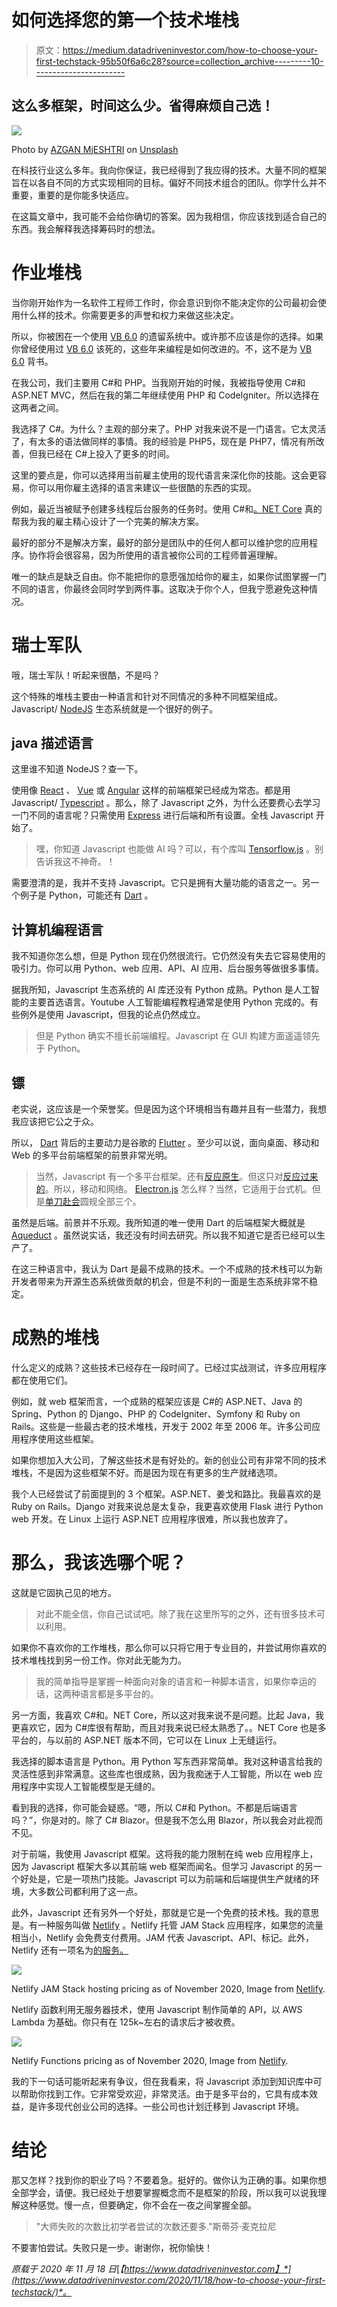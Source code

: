# 如何选择您的第一个技术堆栈

> 原文：<https://medium.datadriveninvestor.com/how-to-choose-your-first-techstack-95b50f6a6c28?source=collection_archive---------10----------------------->

## 这么多框架，时间这么少。省得麻烦自己选！

![](img/739c25809a2dbf6d9e4406d6dec8549c.png)

Photo by [AZGAN MjESHTRI](https://unsplash.com/@azganmjeshtri?utm_source=medium&utm_medium=referral) on [Unsplash](https://unsplash.com?utm_source=medium&utm_medium=referral)

在科技行业这么多年。我向你保证，我已经得到了我应得的技术。大量不同的框架旨在以各自不同的方式实现相同的目标。偏好不同技术组合的团队。你学什么并不重要，重要的是你能多快适应。

在这篇文章中，我可能不会给你确切的答案。因为我相信，你应该找到适合自己的东西。我会解释我选择筹码时的想法。

# 作业堆栈

当你刚开始作为一名软件工程师工作时，你会意识到你不能决定你的公司最初会使用什么样的技术。你需要更多的声誉和权力来做这些决定。

所以，你被困在一个使用 [VB 6.0](https://winworldpc.com/product/microsoft-visual-bas/60) 的遗留系统中。或许那不应该是你的选择。如果你曾经使用过 [VB 6.0](https://winworldpc.com/product/microsoft-visual-bas/60) 该死的，这些年来编程是如何改进的。不，这不是为 [VB 6.0](https://winworldpc.com/product/microsoft-visual-bas/60) 背书。

在我公司，我们主要用 C#和 PHP。当我刚开始的时候，我被指导使用 C#和 ASP.NET MVC，然后在我的第二年继续使用 PHP 和 CodeIgniter。所以选择在这两者之间。

我选择了 C#。为什么？主观的部分来了。PHP 对我来说不是一门语言。它太灵活了，有太多的语法做同样的事情。我的经验是 PHP5，现在是 PHP7，情况有所改善，但我已经在 C#上投入了更多的时间。

这里的要点是，你可以选择用当前雇主使用的现代语言来深化你的技能。这会更容易，你可以用你雇主选择的语言来建议一些很酷的东西的实现。

例如，最近当被赋予创建多线程后台服务的任务时。使用 C#和[。NET Core](https://dotnet.microsoft.com/download) 真的帮我为我的雇主精心设计了一个完美的解决方案。

最好的部分不是解决方案，最好的部分是团队中的任何人都可以维护您的应用程序。协作将会很容易，因为所使用的语言被你公司的工程师普遍理解。

唯一的缺点是缺乏自由。你不能把你的意愿强加给你的雇主，如果你试图掌握一门不同的语言，你最终会同时学到两件事。这取决于你个人，但我宁愿避免这种情况。

# 瑞士军队

哦，瑞士军队！听起来很酷，不是吗？

这个特殊的堆栈主要由一种语言和针对不同情况的多种不同框架组成。Javascript/ [NodeJS](https://nodejs.org/en/) 生态系统就是一个很好的例子。

## java 描述语言

这里谁不知道 NodeJS？查一下。

使用像 [React](https://reactjs.org/) 、 [Vue](https://vuejs.org/) 或 [Angular](https://angularjs.org/) 这样的前端框架已经成为常态。都是用 Javascript/ [Typescript](https://www.typescriptlang.org/) 。那么，除了 Javascript 之外，为什么还要费心去学习一门不同的语言呢？只需使用 [Express](https://expressjs.com/) 进行后端和所有设置。全栈 Javascript 开始了。

> 嘿，你知道 Javascript 也能做 AI 吗？可以，有个库叫 [Tensorflow.js](https://www.tensorflow.org/js) 。别告诉我这不神奇。！

需要澄清的是，我并不支持 Javascript。它只是拥有大量功能的语言之一。另一个例子是 Python，可能还有 [Dart](https://dart.dev/) 。

## 计算机编程语言

我不知道你怎么想，但是 Python 现在仍然很流行。它仍然没有失去它容易使用的吸引力。你可以用 Python、web 应用、API、AI 应用、后台服务等做很多事情。

据我所知，Javascript 生态系统的 AI 库还没有 Python 成熟。Python 是人工智能的主要首选语言。Youtube 人工智能编程教程通常是使用 Python 完成的。有些例外是使用 Javascript，但我的论点仍然成立。

> 但是 Python 确实不擅长前端编程。Javascript 在 GUI 构建方面遥遥领先于 Python。

## 镖

老实说，这应该是一个荣誉奖。但是因为这个环境相当有趣并且有一些潜力，我想我应该把它公之于众。

所以， [Dart](https://dart.dev/) 背后的主要动力是谷歌的 [Flutter](https://flutter.dev/) 。至少可以说，面向桌面、移动和 Web 的多平台前端框架的前景非常光明。

> 当然，Javascript 有一个多平台框架。还有[反应原生](https://reactnative.dev/)。但这只对[反应过来的](https://reactjs.org/)。所以，移动和网络。 [Electron.js](https://www.electronjs.org/) 怎么样？当然，它适用于台式机。但是[单刀赴会](https://flutter.dev/)圆规全部三个。

虽然是后端。前景并不乐观。我所知道的唯一使用 Dart 的后端框架大概就是 [Aqueduct](https://aqueduct.io/) 。虽然说实话，我还没有时间去研究。所以我不知道它是否已经可以生产了。

在这三种语言中，我认为 Dart 是最不成熟的技术。一个不成熟的技术栈可以为新开发者带来为开源生态系统做贡献的机会，但是不利的一面是生态系统非常不稳定。

# 成熟的堆栈

什么定义的成熟？这些技术已经存在一段时间了。已经过实战测试，许多应用程序都在使用它们。

例如，就 web 框架而言，一个成熟的框架应该是 C#的 ASP.NET、Java 的 Spring、Python 的 Django、PHP 的 CodeIgniter、Symfony 和 Ruby on Rails。这些是一些最古老的技术堆栈，开发于 2002 年至 2006 年。许多公司应用程序使用这些框架。

如果你想加入大公司，了解这些技术是有好处的。新的创业公司有非常不同的技术堆栈，不是因为这些框架不好。而是因为现在有更多的生产就绪选项。

我个人已经尝试了前面提到的 3 个框架。ASP.NET、姜戈和路比。我最喜欢的是 Ruby on Rails。Django 对我来说总是太复杂，我更喜欢使用 Flask 进行 Python web 开发。在 Linux 上运行 ASP.NET 应用程序很难，所以我也放弃了。

# 那么，我该选哪个呢？

这就是它固执己见的地方。

> 对此不能全信，你自己试试吧。除了我在这里所写的之外，还有很多技术可以利用。

如果你不喜欢你的工作堆栈，那么你可以只将它用于专业目的，并尝试用你喜欢的技术堆栈找到另一份工作。你对此无能为力。

> 我的简单指导是掌握一种面向对象的语言和一种脚本语言，如果你幸运的话，这两种语言都是多平台的。

另一方面，我喜欢 C#和。NET Core，所以这对我来说不是问题。比起 Java，我更喜欢它，因为 C#库很有帮助，而且对我来说已经太熟悉了。。NET Core 也是多平台的，与以前的 ASP.NET 版本不同，它可以在 Linux 上无缝运行。

我选择的脚本语言是 Python。用 Python 写东西非常简单。我对这种语言给我的灵活性感到非常满意。这些库也很成熟，因为我痴迷于人工智能，所以在 web 应用程序中实现人工智能模型是无缝的。

看到我的选择，你可能会疑惑。“嗯，所以 C#和 Python。不都是后端语言吗？”，你是对的。除了 C# Blazor。但是我不怎么用 Blazor，所以我会对此视而不见。

对于前端，我使用 Javascript 框架。这将我的能力限制在纯 web 应用程序上，因为 Javascript 框架大多以其前端 web 框架而闻名。但学习 Javascript 的另一个好处是，它是一项热门技能。Javascript 可以为前端和后端提供生产就绪的环境，大多数公司都利用了这一点。

此外，Javascript 还有另外一个好处，那就是它是一个免费的技术栈。我的意思是。有一种服务叫做 [Netlify](https://www.netlify.com/) 。Netlify 托管 JAM Stack 应用程序，如果您的流量相当小，Netlify 会免费支付费用。JAM 代表 Javascript、API、标记。此外，Netlify 还有一项名为[的服务。](https://www.netlify.com/products/functions/)

![](img/a13bed7db4cc3b514d4f1f4628b41116.png)

Netlify JAM Stack hosting pricing as of November 2020, Image from [Netlify](https://www.netlify.com/pricing/#features).

Netlify 函数利用无服务器技术，使用 Javascript 制作简单的 API，以 AWS Lambda 为基础。你只有在 125k~左右的请求后才被收费。

![](img/63fabe6fdae70d7788b2301b39a013fd.png)

Netlify Functions pricing as of November 2020, Image from [Netlify](https://www.netlify.com/pricing/#features).

我的下一句话可能听起来有争议，但在我看来，将 Javascript 添加到知识库中可以帮助你找到工作。它非常受欢迎，非常灵活。由于是多平台的，它具有成本效益，是许多现代创业公司的选择。一些公司也计划迁移到 Javascript 环境。

# 结论

那又怎样？找到你的职业了吗？不要着急。挺好的。做你认为正确的事。如果你想全部学会，请便。我已经处于想要掌握概念而不是框架的阶段，所以我可以说我理解这种感觉。慢一点，但要确定，你不会在一夜之间掌握全部。

> "大师失败的次数比初学者尝试的次数还要多."斯蒂芬·麦克拉尼

不要害怕尝试。失败只是一步。谢谢你，祝你愉快！

*原载于 2020 年 11 月 18 日*[*【https://www.datadriveninvestor.com】*](https://www.datadriveninvestor.com/2020/11/18/how-to-choose-your-first-techstack/)*。*